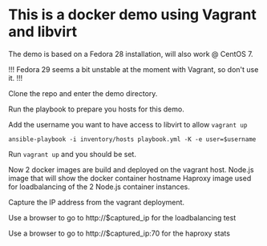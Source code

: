 # This is a docker demo using Vagrant and libvirt

The demo is based on a Fedora 28 installation, will also work @ CentOS 7.

!!! Fedora 29 seems a bit unstable at the moment with Vagrant, so don't use it. !!!

Clone the repo and enter the demo directory.

Run the playbook to prepare you hosts for this demo.

Add the username you want to have access to libvirt to allow ```vagrant up```

```ansible-playbook -i inventory/hosts playbook.yml -K -e user=$username```

Run ```vagrant up``` and you should be set.

Now 2 docker images are build and deployed on the vagrant host.
Node.js image that will show the docker container hostname
Haproxy image used for loadbalancing of the 2 Node.js container instances.

Capture the IP address from the vagrant deployment.

Use a browser to go to http://$captured_ip for the loadbalancing test

Use a browser to go to http://$captured_ip:70 for the haproxy stats

